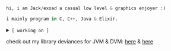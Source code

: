 
```python

hi, i am Jack/exoad a casual low level & graphics enjoyer :)

i mainly program in C, C++, Java & Elixir.
```

<details close>
<summary>
<code>[ working on ]</code>
</summary>
<br>
<code>public projects:</code>
<br>
<br>

| <code>name</code> | <code>description</code> | <code>link</code> |
| :------: | :-------------: | :------: |
|<code>Halcyon</code>|Native Audio Engine & Player|https://github.com/Halcyoninae/Halcyon.git|
|<code>Yttrius</code>|Multi-paradigm high sugar language|https://github.com/exoad/yttriusSDK|
|<code>question-mark</code>|General Purpose UI Toolkit in Haxe & C++|https://github.com/exoad/question-mark|
|<code>native-util</code>|Low Level System Interface|https://github.com/Exoad4JVM/util.git|
|<code>usaco-mashup-bot</code>|One off project: USACO Mashup Discord Bot|https://github.com/exoad/usaco-mashup-bot.git|
|<code>Halite</code>|A property file management toolkit|https://github.com/exoad/HaliteLoader.java|
  |<code>Javac Compiler Extensions</code>|A plugin and toolkit aiming to improve interactions between Compiler and Source. Furthermore allowing for certain elements of Meta-programming to be implemented into raw Java with Javac|https://github.com/exoad/javac_extensions.java|
  |<code>com.jackmeng</code>|My general purpose J(ava)VM static library|https://github.com/exoad/com.jackmeng|
  |<code>pkg.jackmeng</code>|My general purpose D(art)VM static library|https://github.com/exoad/pkg.jackmeng|

</details>

check out my library deviances for JVM & DVM: [here](https://github.com/exoad/com.jackmeng) & [here](https://github.com/exoad/pkg.jackmeng)

